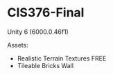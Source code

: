 # CIS376-Final
Unity 6 (6000.0.46f1)

Assets:
* Realistic Terrain Textures FREE
* Tileable Bricks Wall
